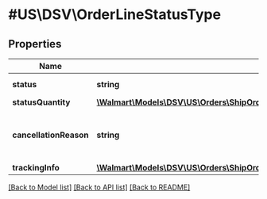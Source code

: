 # #US\DSV\OrderLineStatusType

## Properties

Name | Type | Description | Notes
------------ | ------------- | ------------- | -------------
**status** | **string** | Should be 'Created' |
**statusQuantity** | [**\Walmart\Models\DSV\US\Orders\ShipOrderLinesRequestOrderLinesOrderLineInnerOrderLineStatusesOrderLineStatusInnerStatusQuantity**](ShipOrderLinesRequestOrderLinesOrderLineInnerOrderLineStatusesOrderLineStatusInnerStatusQuantity.md) |  |
**cancellationReason** | **string** | If order is cancelled, cancellationReason will explain the reason | [optional]
**trackingInfo** | [**\Walmart\Models\DSV\US\Orders\ShipOrderLinesRequestOrderLinesOrderLineInnerOrderLineStatusesOrderLineStatusInnerTrackingInfo**](ShipOrderLinesRequestOrderLinesOrderLineInnerOrderLineStatusesOrderLineStatusInnerTrackingInfo.md) |  | [optional]


[[Back to Model list]](../) [[Back to API list]](../../Api/US/DSV) [[Back to README]](../../README.md)
